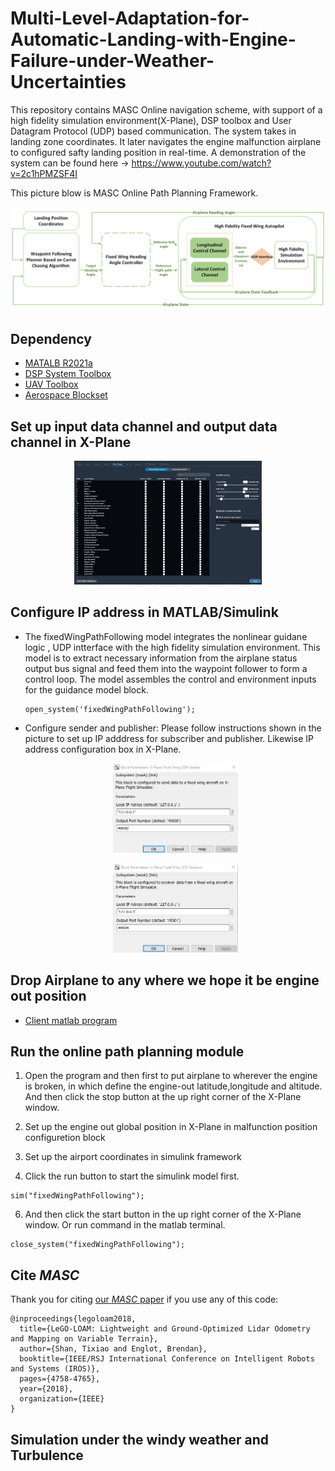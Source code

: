 # Multi-Level-Adaptation-for-Automatic-Landing-with-Engine-Failure-under-Weather-Uncertainties

This repository contains MASC Online navigation scheme, with support of a high fidelity simulation environment(X-Plane), DSP toolbox and User Datagram Protocol (UDP) based communication. The system takes in landing zone coordinates. It later navigates the engine malfunction airplane to configured safty landing position in real-time. A demonstration of the system can be found here -> https://www.youtube.com/watch?v=2c1hPMZSF4I

This picture blow is MASC Online Path Planning Framework.
<p align='center'>
    <img src="/MASC(Online Navigation Module)/graph/MASC Autopilot.png" alt="drawing" width="700"/>
</p>


## Dependency

- [MATALB R2021a](https://www.mathworks.com/products/new_products/previous_release_overview.html)
- [DSP System Toolbox](https://www.mathworks.com/products/dsp-system.html)
- [UAV Toolbox](https://www.mathworks.com/products/uav.html)
- [Aerospace Blockset](https://www.mathworks.com/products/aerospace-blockset.html)



## Set up input data channel and output data channel in X-Plane

   <p align='center'>
    <img src="/MASC(Online Navigation Module)/graph/IO_configure.png" alt="drawing" width="300"/>
   </p>

## Configure IP address in MATLAB/Simulink

- The fixedWingPathFollowing model integrates the nonlinear guidane logic , UDP intterface
  with the high fidelity simulation environment. This model is to extract necessary information
  from the airplane status output bus signal and feed them into the waypoint follower to form 
  a control loop. The model assembles the control and environment inputs for the guidance model
  block.
 
   ```
   open_system('fixedWingPathFollowing');
   ```
-  Configure sender and publisher: Please follow instructions shown in the picture to set up 
   IP adddress for subscriber and publisher. Likewise  IP address configuration box in X-Plane.
   
   <p align='center'>
    <img src="/MASC(Online Navigation Module)/graph/Publisher_Config.png" alt="drawing" width="200"/>
   </p>
   
   <p align='center'>
    <img src="/MASC(Online Navigation Module)/graph/Subscriber_Config.png" alt="drawing" width="200"/>
   </p>
## Drop Airplane to any where we hope it be engine out position

- [Client matlab program](https://github.com/haotiangu/XPlaneConnect.git)
    
## Run the online path planning module
   
1.  Open the program and then first to put airplane to wherever the engine is broken, in which define the 
   engine-out latitude,longitude and altitude. And then click the stop button at the up right corner of 
   the X-Plane window.
   
2.  Set up the engine out global position in X-Plane in malfunction position configuretion block
3.  Set up the airport coordinates in simulink framework
4.  Click the run button to start the simulink model first.   
   ```
   sim("fixedWingPathFollowing");
   ``` 
6.  And then click the start button in the up right
   corner of the X-Plane window. Or run command in the matlab terminal.
 
   ```
   close_system("fixedWingPathFollowing");
   ``` 

## Cite *MASC*

Thank you for citing [our *MASC* paper](./AIAA_SciTech_2023___Automatic_Emergency_Landing.pdf) if you use any of this code: 
```
@inproceedings{legoloam2018,
  title={LeGO-LOAM: Lightweight and Ground-Optimized Lidar Odometry and Mapping on Variable Terrain},
  author={Shan, Tixiao and Englot, Brendan},
  booktitle={IEEE/RSJ International Conference on Intelligent Robots and Systems (IROS)},
  pages={4758-4765},
  year={2018},
  organization={IEEE}
}
```

## Simulation under the windy weather and Turbulence

